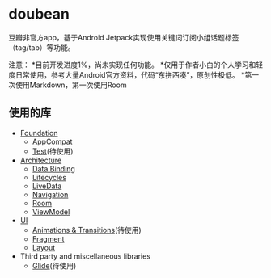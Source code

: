 doubean
=======
豆瓣非官方app，基于Android Jetpack实现使用关键词订阅小组话题标签（tag/tab）等功能。

注意：
*目前开发进度1%，尚未实现任何功能。
*仅用于作者小白的个人学习和轻度日常使用，参考大量Android官方资料，代码“东拼西凑”，原创性极低。
*第一次使用Markdown，第一次使用Room

使用的库
-------
* [Foundation][0]
  * [AppCompat][1]
  * [Test][4](待使用)
* [Architecture][10]
  * [Data Binding][11]
  * [Lifecycles][12]
  * [LiveData][13]
  * [Navigation][14]
  * [Room][16]
  * [ViewModel][17]
* [UI][30]
  * [Animations & Transitions][31](待使用)
  * [Fragment][34]
  * [Layout][35]
* Third party and miscellaneous libraries
  * [Glide][90](待使用)

[0]: https://developer.android.com/jetpack/components
[1]: https://developer.android.com/topic/libraries/support-library/packages#v7-appcompat
[4]: https://developer.android.com/training/testing/
[10]: https://developer.android.com/jetpack/arch/
[11]: https://developer.android.com/topic/libraries/data-binding/
[12]: https://developer.android.com/topic/libraries/architecture/lifecycle
[13]: https://developer.android.com/topic/libraries/architecture/livedata
[14]: https://developer.android.com/topic/libraries/architecture/navigation/
[16]: https://developer.android.com/topic/libraries/architecture/room
[17]: https://developer.android.com/topic/libraries/architecture/viewmodel
[30]: https://developer.android.com/guide/topics/ui
[31]: https://developer.android.com/training/animation/
[34]: https://developer.android.com/guide/components/fragments
[35]: https://developer.android.com/guide/topics/ui/declaring-layout
[90]: https://bumptech.github.io/glide/

